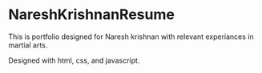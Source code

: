 # NareshKrishnanResume
This is portfolio designed for Naresh krishnan with relevant experiances in martial arts.

Designed with html, css, and javascript.
